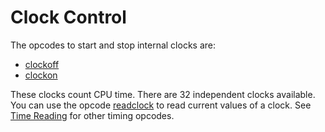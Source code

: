 # **Clock Control**

The opcodes to start and stop internal clocks are:

* [clockoff](../../opcodes/clockoff)
* [clockon](../../opcodes/clockon)

These clocks count CPU time. There are 32 independent clocks available. You can use the opcode [readclock](../../opcodes/readclock) to read current values of a clock. See [Time Reading](../timeread) for other timing opcodes.
